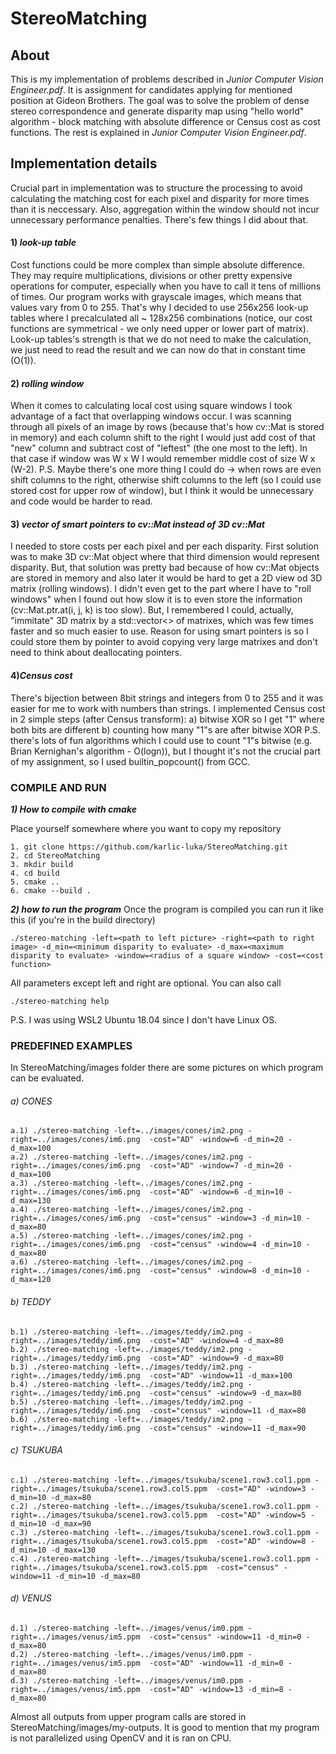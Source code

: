 # StereoMatching
## About
This is my implementation of problems described in *Junior Computer Vision Engineer.pdf*. It is assignment for candidates applying for mentioned position at Gideon Brothers.
The goal was to solve the problem of dense stereo correspondence and generate disparity map using "hello world" algorithm - block matching with absolute difference or Census cost as cost functions.
The rest is explained in *Junior Computer Vision Engineer.pdf*.

## Implementation details
Crucial part in implementation was to structure the processing to avoid calculating the matching cost for each pixel and disparity for more times than it is neccessary.
Also, aggregation within the window should not incur unnecessary performance penalties. There's few things I did about that.

#### 1) ***look-up table***
Cost functions could be more complex than simple absolute difference. They may require multiplications, divisions or other pretty expensive operations for computer, especially when you have to call it tens of millions of times. Our program works with grayscale images, which means that values vary from 0 to 255. That's why I decided to use 256x256 look-up tables where I precalculated all ~ 128x256 combinations (notice, our cost functions are symmetrical - we only need upper or lower part of matrix). Look-up tables's strength is that we do not need to make the calculation, we just need to read the result and we can now do that in constant time (O(1)). 
#### 2) ***rolling window***
When it comes to calculating local cost using square windows I took advantage of a fact that overlapping windows occur. I was scanning through all pixels of an image by rows (because that's how cv::Mat is stored in memory) and each column shift to the right I would just add cost of that "new" column and subtract cost of "leftest" (the one most to the left).  In that case if window was W x W I would remember middle cost of size W x (W-2).
P.S. Maybe there's one more thing I could do -> when rows are even shift columns to the right, otherwise shift columns to the left (so I could use stored cost for upper row of window), but I think it would be unnecessary and code would be harder to read.
#### 3) ***vector of smart pointers to cv::Mat instead of 3D cv::Mat***
I needed to store costs per each pixel and per each disparity. First solution was to make 3D cv::Mat object where that third dimension would represent disparity. But, that solution was pretty bad because of how cv::Mat objects are stored in memory and also later it would be hard to get a 2D view od 3D matrix (rolling windows). I didn't even get to the part where I have to "roll windows" when I found out how slow it is to even store the information (cv::Mat.ptr.at(i, j, k) is too slow).
But, I remembered I could, actually, "immitate" 3D matrix by a std::vector<> of matrixes, which was few times faster and so much easier to use.
Reason for using smart pointers is so I could store them by pointer to avoid copying very large matrixes and don't need to think about deallocating pointers.

#### 4)***Census cost***
There's bijection between 8bit strings and integers from 0 to 255 and it was easier for me to work with numbers than strings. I implemented Census cost in 2 simple steps (after Census transform):
a) bitwise XOR so I get "1" where both bits are different
b) counting how many "1"s are after bitwise XOR
P.S. there's lots of fun algorithms which I could use to count "1"s bitwise (e.g. Brian Kernighan's algorithm - O(logn)), but I thought it's not the crucial part of my assignment, so I used builtin_popcount() from GCC.


### COMPILE AND RUN
***1) How to compile with cmake***

Place yourself somewhere where you want to copy my repository
```
1. git clone https://github.com/karlic-luka/StereoMatching.git
2. cd StereoMatching
3. mkdir build
4. cd build
5. cmake ..
6. cmake --build .
```
***2) how to run the program***
Once the program is compiled you can run it like this (if you're in the build directory)
```
./stereo-matching -left=<path to left picture> -right=<path to right image> -d_min=<minimum disparity to evaluate> -d_max=<maximum disparity to evaluate> -window=<radius of a square window> -cost=<cost function>
```

  
 All parameters except left and right are optional.
 You can also call 
 ```
 ./stereo-matching help 
 ```
 
 P.S. I was using WSL2 Ubuntu 18.04 since I don't have Linux OS.

### PREDEFINED EXAMPLES
In StereoMatching/images folder there are some pictures on which program can be evaluated.
###### a) CONES
```
a.1) ./stereo-matching -left=../images/cones/im2.png -right=../images/cones/im6.png  -cost="AD" -window=6 -d_min=20 -d_max=100
a.2) ./stereo-matching -left=../images/cones/im2.png -right=../images/cones/im6.png  -cost="AD" -window=7 -d_min=20 -d_max=100
a.3) ./stereo-matching -left=../images/cones/im2.png -right=../images/cones/im6.png  -cost="AD" -window=6 -d_min=10 -d_max=130
a.4) ./stereo-matching -left=../images/cones/im2.png -right=../images/cones/im6.png  -cost="census" -window=3 -d_min=10 -d_max=80
a.5) ./stereo-matching -left=../images/cones/im2.png -right=../images/cones/im6.png  -cost="census" -window=4 -d_min=10 -d_max=80
a.6) ./stereo-matching -left=../images/cones/im2.png -right=../images/cones/im6.png  -cost="census" -window=8 -d_min=10 -d_max=120
```
###### b) TEDDY
```
b.1) ./stereo-matching -left=../images/teddy/im2.png -right=../images/teddy/im6.png  -cost="AD" -window=4 -d_max=80
b.2) ./stereo-matching -left=../images/teddy/im2.png -right=../images/teddy/im6.png  -cost="AD" -window=9 -d_max=80
b.3) ./stereo-matching -left=../images/teddy/im2.png -right=../images/teddy/im6.png  -cost="AD" -window=11 -d_max=100
b.4) ./stereo-matching -left=../images/teddy/im2.png -right=../images/teddy/im6.png  -cost="census" -window=9 -d_max=80
b.5) ./stereo-matching -left=../images/teddy/im2.png -right=../images/teddy/im6.png  -cost="census" -window=11 -d_max=80
b.6) ./stereo-matching -left=../images/teddy/im2.png -right=../images/teddy/im6.png  -cost="census" -window=11 -d_max=90
```
###### c) TSUKUBA
```
c.1) ./stereo-matching -left=../images/tsukuba/scene1.row3.col1.ppm -right=../images/tsukuba/scene1.row3.col5.ppm  -cost="AD" -window=3 -d_min=10 -d_max=80
c.2) ./stereo-matching -left=../images/tsukuba/scene1.row3.col1.ppm -right=../images/tsukuba/scene1.row3.col5.ppm  -cost="AD" -window=5 -d_min=10 -d_max=90
c.3) ./stereo-matching -left=../images/tsukuba/scene1.row3.col1.ppm -right=../images/tsukuba/scene1.row3.col5.ppm  -cost="AD" -window=8 -d_min=10 -d_max=130
c.4) ./stereo-matching -left=../images/tsukuba/scene1.row3.col1.ppm -right=../images/tsukuba/scene1.row3.col5.ppm  -cost="census" -window=11 -d_min=10 -d_max=80
```
###### d) VENUS
```
d.1) ./stereo-matching -left=../images/venus/im0.ppm -right=../images/venus/im5.ppm  -cost="census" -window=11 -d_min=0 -d_max=80
d.2) ./stereo-matching -left=../images/venus/im0.ppm -right=../images/venus/im5.ppm  -cost="AD" -window=11 -d_min=0 -d_max=80
d.3) ./stereo-matching -left=../images/venus/im0.ppm -right=../images/venus/im5.ppm  -cost="AD" -window=13 -d_min=8 -d_max=80
```
Almost all outputs from upper program calls are stored in StereoMatching/images/my-outputs.
It is good to mention that my program is not parallelized using OpenCV and it is ran on CPU.
